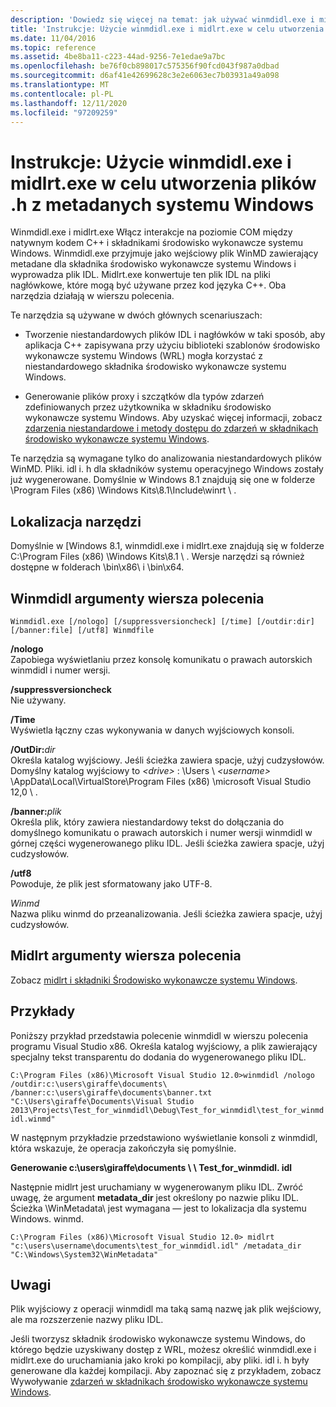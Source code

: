 ```yaml
---
description: 'Dowiedz się więcej na temat: jak używać winmdidl.exe i midlrt.exe do tworzenia plików. h z metadanych systemu Windows'
title: 'Instrukcje: Użycie winmdidl.exe i midlrt.exe w celu utworzenia plików .h z metadanych systemu Windows'
ms.date: 11/04/2016
ms.topic: reference
ms.assetid: 4be8ba11-c223-44ad-9256-7e1edae9a7bc
ms.openlocfilehash: be76f0cb898017c575356f90fcd043f987a0dbad
ms.sourcegitcommit: d6af41e42699628c3e2e6063ec7b03931a49a098
ms.translationtype: MT
ms.contentlocale: pl-PL
ms.lasthandoff: 12/11/2020
ms.locfileid: "97209259"
---
```

# <a name="how-to-use-winmdidlexe-and-midlrtexe-to-create-h-files-from-windows-metadata"></a>Instrukcje: Użycie winmdidl.exe i midlrt.exe w celu utworzenia plików .h z metadanych systemu Windows

Winmdidl.exe i midlrt.exe Włącz interakcje na poziomie COM między natywnym kodem C++ i składnikami środowisko wykonawcze systemu Windows. Winmdidl.exe przyjmuje jako wejściowy plik WinMD zawierający metadane dla składnika środowisko wykonawcze systemu Windows i wyprowadza plik IDL. Midlrt.exe konwertuje ten plik IDL na pliki nagłówkowe, które mogą być używane przez kod języka C++. Oba narzędzia działają w wierszu polecenia.

Te narzędzia są używane w dwóch głównych scenariuszach:

- Tworzenie niestandardowych plików IDL i nagłówków w taki sposób, aby aplikacja C++ zapisywana przy użyciu biblioteki szablonów środowisko wykonawcze systemu Windows (WRL) mogła korzystać z niestandardowego składnika środowisko wykonawcze systemu Windows.

- Generowanie plików proxy i szczątków dla typów zdarzeń zdefiniowanych przez użytkownika w składniku środowisko wykonawcze systemu Windows. Aby uzyskać więcej informacji, zobacz [zdarzenia niestandardowe i metody dostępu do zdarzeń w składnikach środowisko wykonawcze systemu Windows](/windows/uwp/winrt-components/custom-events-and-event-accessors-in-windows-runtime-components).

Te narzędzia są wymagane tylko do analizowania niestandardowych plików WinMD. Pliki. idl i. h dla składników systemu operacyjnego Windows zostały już wygenerowane. Domyślnie w Windows 8.1 znajdują się one w folderze \Program Files (x86) \Windows Kits\8.1\Include\winrt \\ .

## <a name="location-of-the-tools"></a>Lokalizacja narzędzi

Domyślnie w [Windows 8.1, winmdidl.exe i midlrt.exe znajdują się w folderze C:\Program Files (x86) \Windows Kits\8.1 \\ . Wersje narzędzi są również dostępne w folderach \bin\x86\ i \bin\x64\.

## <a name="winmdidl-command-line-arguments"></a>Winmdidl argumenty wiersza polecenia

```
Winmdidl.exe [/nologo] [/suppressversioncheck] [/time] [/outdir:dir] [/banner:file] [/utf8] Winmdfile
```

**/nologo**<br/>
Zapobiega wyświetlaniu przez konsolę komunikatu o prawach autorskich winmdidl i numer wersji.

**/suppressversioncheck**<br/>
Nie używany.

**/Time**<br/>
Wyświetla łączny czas wykonywania w danych wyjściowych konsoli.

**/OutDir:**<em>dir</em><br/>
Określa katalog wyjściowy. Jeśli ścieżka zawiera spacje, użyj cudzysłowów. Domyślny katalog wyjściowy to *\<drive>* : \Users \\ *\<username>* \AppData\Local\VirtualStore\Program Files (x86) \microsoft Visual Studio 12,0 \\ .

**/banner:**<em>plik</em><br/>
Określa plik, który zawiera niestandardowy tekst do dołączania do domyślnego komunikatu o prawach autorskich i numer wersji winmdidl w górnej części wygenerowanego pliku IDL. Jeśli ścieżka zawiera spacje, użyj cudzysłowów.

**/utf8**<br/>
Powoduje, że plik jest sformatowany jako UTF-8.

*Winmd*<br/>
Nazwa pliku winmd do przeanalizowania. Jeśli ścieżka zawiera spacje, użyj cudzysłowów.

## <a name="midlrt-command-line-arguments"></a>Midlrt argumenty wiersza polecenia

Zobacz [midlrt i składniki Środowisko wykonawcze systemu Windows](/windows/win32/Midl/midlrt-and-windows-runtime-components).

## <a name="examples"></a>Przykłady

Poniższy przykład przedstawia polecenie winmdidl w wierszu polecenia programu Visual Studio x86. Określa katalog wyjściowy, a plik zawierający specjalny tekst transparentu do dodania do wygenerowanego pliku IDL.

`C:\Program Files (x86)\Microsoft Visual Studio 12.0>winmdidl /nologo /outdir:c:\users\giraffe\documents\ /banner:c:\users\giraffe\documents\banner.txt "C:\Users\giraffe\Documents\Visual Studio 2013\Projects\Test_for_winmdidl\Debug\Test_for_winmdidl\test_for_winmdidl.winmd"`

W następnym przykładzie przedstawiono wyświetlanie konsoli z winmdidl, która wskazuje, że operacja zakończyła się pomyślnie.

**Generowanie c:\users\giraffe\documents \\ \ Test_for_winmdidl. idl**

Następnie midlrt jest uruchamiany w wygenerowanym pliku IDL. Zwróć uwagę, że argument **metadata_dir** jest określony po nazwie pliku IDL. Ścieżka \WinMetadata\ jest wymagana — jest to lokalizacja dla systemu Windows. winmd.

`C:\Program Files (x86)\Microsoft Visual Studio 12.0> midlrt "c:\users\username\documents\test_for_winmdidl.idl" /metadata_dir "C:\Windows\System32\WinMetadata"`

## <a name="remarks"></a>Uwagi

Plik wyjściowy z operacji winmdidl ma taką samą nazwę jak plik wejściowy, ale ma rozszerzenie nazwy pliku IDL.

Jeśli tworzysz składnik środowisko wykonawcze systemu Windows, do którego będzie uzyskiwany dostęp z WRL, możesz określić winmdidl.exe i midlrt.exe do uruchamiania jako kroki po kompilacji, aby pliki. idl i. h były generowane dla każdej kompilacji. Aby zapoznać się z przykładem, zobacz Wywoływanie [zdarzeń w składnikach środowisko wykonawcze systemu Windows](/windows/uwp/winrt-components/raising-events-in-windows-runtime-components).
